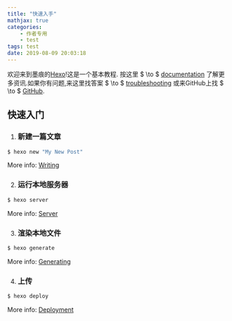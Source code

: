 ```yaml
---
title: "快速入手"
mathjax: true
categories:
	- 作者专用
	- test
tags: test
date: 2019-08-09 20:03:18
---
```


欢迎来到墨痕的[Hexo](https://hexo.io/)!这是一个基本教程. 按这里 $ \to $ [documentation](https://hexo.io/docs/) 了解更多资讯.如果你有问题,来这里找答案 $ \to $ [troubleshooting](https://hexo.io/docs/troubleshooting.html) 或来GitHub上找 $ \to $ [GitHub](https://github.com/hexojs/hexo/issues).

<!-- more -->

## 快速入门

1. ### 新建一篇文章

``` bash
$ hexo new "My New Post"
```

More info: [Writing](https://hexo.io/docs/writing.html)

2. ### 运行本地服务器

``` bash
$ hexo server
```

More info: [Server](https://hexo.io/docs/server.html)

3. ### 渲染本地文件

``` bash
$ hexo generate
```

More info: [Generating](https://hexo.io/docs/generating.html)

4. ### 上传

``` bash
$ hexo deploy
```

More info: [Deployment](https://hexo.io/docs/deployment.html)
